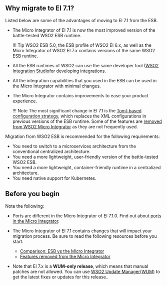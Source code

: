 ## Why migrate to EI 7.1?

Listed below are some of the advantages of moving to EI 7.1 from the ESB.

-	The Micro Integrator of EI 7.1 is now the most improved version of the battle-tested WSO2 ESB runtime.

	!!! Tip
		WSO2 ESB 5.0, the ESB profile of WSO2 EI 6.x, as well as the Micro Integrator of WSO2 EI 7.x contains versions of the same WSO2 ESB runtine. 

-	All the ESB runtimes of WSO2 can use the same developer tool ([WSO2 Integration Studio]({{base_path}}/integrate/develop/wso2-integration-studio)for developing integrations. 

-	All the integration capabilities that you used in the ESB can be used in the Micro Integrator with minimal changes.

-	The Micro Integrator contains improvements to ease your product experience.

	!!! Note
		The most significant change in EI 7.1 is the [Toml-based configuration strategy]({{base_path}}/reference/config-catalog-mi), which replaces the XML configurations in previous versions of the ESB runtime. Some of the features are [removed from WSO2 Micro Integrator]({{base_path}}/get-started/about-this-release/#features-removed) as they are not frequently used. 

Migration from WSO2 ESB is recommended for the following requirements:
 
-	You need to switch to a microservices architecture from the conventional centralized architecture.
-	You need a more lightweight, user-friendly version of the battle-tested WSO2 ESB.
-	You need a more lightweight, container-friendly runtime in a centralized architecture.
-	You need native support for Kubernetes.

## Before you begin

Note the following:

-	Ports are different in the Micro Integrator of EI 7.1.0. Find out about [ports in the Micro Integrator]({{base_path}}/install-and-setup/setup/mi-setup/changing_default_ports).
-	The Micro Integrator of EI 7.1 contains changes that will impact your migration process. Be sure to read the following resources before you start. 

	-	[Comparison: ESB vs the Micro Integrator]({{base_path}}/get-started/about-this-release/#feature-comparison)
	-	[Features removed from the Micro Integrator]({{base_path}}/get-started/about-this-release/#features-removed)

-	Note that EI 7.x is a **WUM-only release**, which means that manual patches are not allowed. You can use [WSO2 Update Manager(WUM)](https://docs.wso2.com/display/updates/WSO2+Updates) to get the latest fixes or updates for this release..